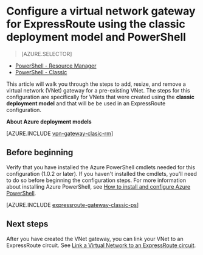 <properties
   pageTitle="Configure a VNet gateway for ExpressRoute using PowerShell | Microsoft Azure"
   description="Configure a VNet gateway for a classic deployment model VNet using PowerShell for an ExpressRoute configuration."
   documentationCenter="na"
   services="expressroute"
   authors="charwen"
   manager="carmonm"
   editor=""
   tags="azure-service-management"/>
<tags
   ms.service="expressroute"
   ms.devlang="na"
   ms.topic="article" 
   ms.tgt_pltfrm="na"
   ms.workload="infrastructure-services"
   ms.date="07/19/2016"
   ms.author="charwen"/>

# Configure a virtual network gateway for ExpressRoute using the classic deployment model and PowerShell

> [AZURE.SELECTOR]
- [PowerShell - Resource Manager](expressroute-howto-add-gateway-resource-manager.md)
- [PowerShell - Classic](expressroute-howto-add-gateway-classic.md)

This article will walk you through the steps to add, resize, and remove a virtual network (VNet) gateway for a pre-existing VNet. The steps for this configuration are specifically for VNets that were created using the **classic deployment model** and that will be be used in an ExpressRoute configuration. 

**About Azure deployment models**

[AZURE.INCLUDE [vpn-gateway-clasic-rm](../../includes/vpn-gateway-classic-rm-include.md)] 

## Before beginning

Verify that you have installed the Azure PowerShell cmdlets needed for this configuration (1.0.2 or later). If you haven't installed the cmdlets, you'll need to do so before beginning the configuration steps. For more information about installing Azure PowerShell, see [How to install and configure Azure PowerShell](../powershell-install-configure.md).


[AZURE.INCLUDE [expressroute-gateway-classic-ps](../../includes/expressroute-gateway-classic-ps-include.md)]

	
## Next steps

After you have created the VNet gateway, you can link your VNet to an ExpressRoute circuit. See [Link a Virtual Network to an ExpressRoute circuit](expressroute-howto-linkvnet-classic.md).

